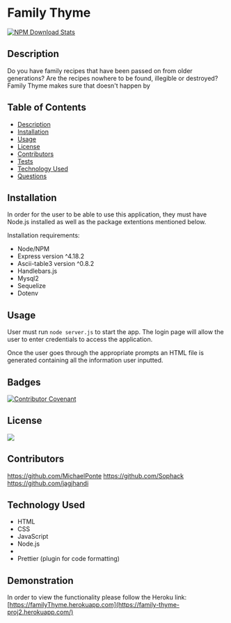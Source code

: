 # Family Thyme 

[![NPM Download Stats](https://nodei.co/npm/package.png?downloads=true)](https://www.npmjs.com/package)

## Description
Do you have family recipes that have been passed on from older generations? Are the recipes nowhere to be found, illegible or destroyed? Family Thyme makes sure that doesn't happen by  


## Table of Contents
- [Description](#description)
- [Installation](#installation)
- [Usage](#usage)
- [License](#license)
- [Contributors](#contributors)
- [Tests](#tests)
- [Technology Used](#technology-used)
- [Questions](#questions)

## Installation

In order for the user to be able to use this application, they must have Node.js installed as well as the package extentions mentioned below. 

Installation requirements: 
- Node/NPM 
- Express version ^4.18.2
- Ascii-table3 version ^0.8.2
- Handlebars.js
- Mysql2 
- Sequelize
- Dotenv 


## Usage

User must run ```node server.js``` to start the app. The login page will allow the user to enter credentials to access the application. 

Once the user goes through the appropriate prompts an HTML file is generated containing all the information user inputted. 


## Badges

[![Contributor Covenant](https://img.shields.io/badge/Contributor%20Covenant-2.1-4baaaa.svg)](code_of_conduct.md)

## License

![](https://img.shields.io/badge/License-MIT-yellowgreen)


## Contributors

https://github.com/MichaelPonte
https://github.com/Sophack
https://github.com/jagjhandi

## Technology Used
- HTML
- CSS
- JavaScript
- Node.js
- 
- Prettier (plugin for code formatting) 

## Demonstration
In order to view the functionality please follow the Heroku link: 
[https://familyThyme.herokuapp.com](https://family-thyme-proj2.herokuapp.com/)
